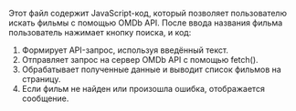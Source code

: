 Этот файл содержит JavaScript-код, который позволяет пользователю искать фильмы с помощью OMDb API. После ввода названия фильма пользователь нажимает кнопку поиска, и код:

1. Формирует API-запрос, используя введённый текст.
2. Отправляет запрос на сервер OMDb API с помощью fetch().
3. Обрабатывает полученные данные и выводит список фильмов на страницу.
4. Если фильм не найден или произошла ошибка, отображается сообщение.
